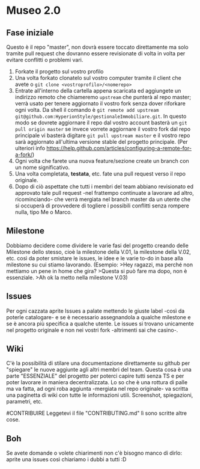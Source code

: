 Museo 2.0
=====================

## Fase iniziale
Questo è il repo "master", non dovrà essere toccato direttamente ma solo tramite pull request che dovranno essere revisionate di volta in volta per evitare conflitti o problemi vari.

1. Forkate il progetto sul vostro profilo
2. Una volta forkato clonatelo sul vostro computer tramite il client che avete o `git clone <vostroprofilo>/<nomerepo>`
3. Entrate all'interno della cartella appena scaricata ed aggiungete un indirizzo remoto che chiameremo `upstream` che punterà al repo master; verrà usato per tenere aggiornato il vostro fork senza dover riforkare ogni volta. Da shell il comando è `git remote add upstream git@github.com:HyperionStyle/gestionaleImmobiliare.git`. In questo modo se dovrete aggiornare il repo dal vostro account basterà un `git pull origin master` se invece vorrete aggiornare il vostro fork dal repo principale vi basterà digitare `git pull upstream master` e il vostro repo sarà aggiornato all'ultima versione stable del progetto principale. (Per ulteriori info https://help.github.com/articles/configuring-a-remote-for-a-fork/)
4. Ogni volta che farete una nuova feature/sezione create un branch con un nome significativo.
5. Una volta completata, **testata**, etc. fate una pull request verso il repo originale.
6. Dopo di ciò aspettate che tutti i membri del team abbiano revisionato ed approvato tale pull request -nel frattempo continuate a lavorare ad altro, ricominciando- che verrà mergiata nel branch master da un utente che si occuperà di provvedere di togliere i possibili conflitti senza rompere nulla, tipo Me o Marco.

## Milestone
Dobbiamo decidere come dividere le varie fasi del progetto creando delle Milestone dello stesso, cioè la milestone della V.01, la milestone della V.02, etc. così da poter smistare le issues, le idee e le varie to-do in base alla milestone su cui stiamo lavorando. (Esempio: >Hey ragazzi, ma perché non mettiamo un pene in home che gira? >Questa si può fare ma dopo, non è essenziale. >Ah ok la metto nella milestone V.03)

## Issues
Per ogni cazzata aprite Issues a palate mettendo le giuste label -così da poterle catalogare- e se è necessario assegnandola a qualche milestone e se è ancora più specifica a qualche utente. Le issues si trovano unicamente nel progetto originale e non nei vostri fork -altrimenti sai che casino-.

## Wiki
C'è la possibilità di stilare una documentazione direttamente su github per "spiegare" le nuove aggiunte agli altri membri del team. Questa cosa è una parte "ESSENZIALE" del progetto per poterci capire tutti senza TS e per poter lavorare in maniera decentralizzata. Lo so che è una rottura di palle ma va fatta, ad ogni roba aggiunta -mergiata nel repo originale- va scritta una paginetta di wiki con tutte le informazioni utili. Screenshot, spiegazioni, parametri, etc.

#CONTRIBUIRE
Leggetevi il file "CONTRIBUTING.md" lì sono scritte altre cose.

## Boh
Se avete domande o volete chiarimenti non c'è bisogno manco di dirlo: aprite una issues così chiariamo i dubbi a tutti :D
